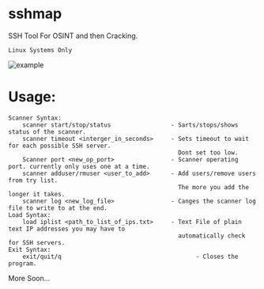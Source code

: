 # sshmap
SSH Tool For OSINT and then Cracking.

`Linux Systems Only`

![example](https://github.com/0bliss/sshmap/blob/main/sshmap.png)

# Usage:
```
Scanner Syntax:
    scanner start/stop/status                 - Sarts/stops/shows status of the scanner.
    scanner timeout <interger_in_seconds>     - Sets timeout to wait for each possible SSH server.
                                                Dont set too low.
    Scanner port <new_op_port>                - Scanner operating port. currently only uses one at a time.
    scanner adduser/rmuser <user_to_add>      - Add users/remove users from try list.
                                                The more you add the longer it takes.
    scanner log <new_log_file>                - Canges the scanner log file to write to at the end.
Load Syntax:
    load iplist <path_to_list_of_ips.txt>     - Text File of plain text IP addresses you may have to
                                                automatically check for SSH servers.
Exit Syntax:
    exit/quit/q                                      - Closes the program.
```
More Soon...
